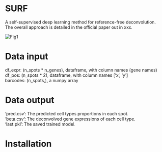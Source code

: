 # SURF
A self-supervised deep learning method for reference-free deconvolution. The overall approach is detailed in the official paper out in xxx.

![Fig1](https://github.com/user-attachments/assets/cd371dab-fa9a-474d-9bfa-32b41adb8cbe)

# Data input  
df_expr: (n_spots * n_genes), dataframe, with column names (gene names)  
df_pos: (n_spots * 2), dataframe, with column names [‘x’, ‘y’]  
barcodes: (n_spots,), a numpy array  
  
# Data output     
‘pred.csv’: The predicted cell types proportions in each spot.  
‘beta.csv’: The deconvolved gene expressions of each cell type.  
‘last.pkl’: The saved trained model. 

# Installation


